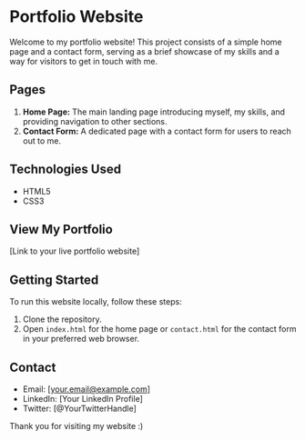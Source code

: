 # Portfolio Website

Welcome to my portfolio website! This project consists of a simple home page and a contact form, serving as a brief showcase of my skills and a way for visitors to get in touch with me.

## Pages
1. **Home Page:** The main landing page introducing myself, my skills, and providing navigation to other sections.
2. **Contact Form:** A dedicated page with a contact form for users to reach out to me.

## Technologies Used
- HTML5
- CSS3

## View My Portfolio
[Link to your live portfolio website]


## Getting Started
To run this website locally, follow these steps:
1. Clone the repository.
2. Open `index.html` for the home page or `contact.html` for the contact form in your preferred web browser.



## Contact
- Email: [your.email@example.com]
- LinkedIn: [Your LinkedIn Profile]
- Twitter: [@YourTwitterHandle]

Thank you for visiting my website :) 
